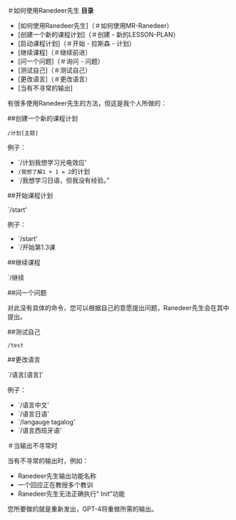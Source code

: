 ＃如何使用Ranedeer先生
**目录**

 -  [如何使用Ranedeer先生]（＃如何使用MR-Ranedeer）
   -  [创建一个新的课程计划]（＃创建 - 新的LESSON-PLAN）
   -  [启动课程计划]（＃开始 - 拉斯森 - 计划）
   -  [继续课程]（＃继续前进）
   -  [问一个问题]（＃询问 - 问题）
   -  [测试自己]（＃测试自己）
   -  [更改语言]（＃更改语言）
 -  [当有不寻常的输出]

有很多使用Ranedeer先生的方法，但这是我个人所做的：

##创建一个新的课程计划

`/计划[主题]`

例子：

 - `/计划我想学习光电效应'
 - `/我想了解1 + 1 = 2`的计划
 - `/我想学习日语，但我没有经验。”

##开始课程计划

`/start'

例子：

 - `/start'
 - `/开始第1.3课

##继续课程

`/继续

##问一个问题

对此没有具体的命令，您可以根据自己的意愿提出问题，Ranedeer先生会在其中提出。

##测试自己

`/test`

##更改语言

`/语言[语言]'

例子：

 - `/语言中文'
 - `/语言日语'
 - `/langauge tagalog'
 - `/语言西班牙语'

＃当输出不寻常时

当有不寻常的输出时，例如：

 -  Ranedeer先生输出功能名称
 - 一个回应正在教授多个教训
 -  Ranedeer先生无法正确执行“ Init”功能

您所要做的就是重新发出，GPT-4将重做所需的输出。